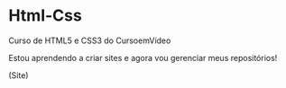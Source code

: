 # Html-Css
 Curso de HTML5 e CSS3 do CursoemVídeo

Estou aprendendo a criar sites e agora vou gerenciar meus repositórios!

(Site)